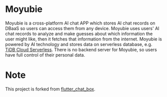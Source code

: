 Moyubie
====

Moyubie is a cross-platform AI chat APP which stores AI chat records on DBaaS so users can access them from any device. Moyubie uses users' AI chat records to analyze and make guesses about which information the user might like, then it fetches that information from the internet. Moyubie is powered by AI technology and stores data on serverless database, e.g. [TiDB Cloud Serverless](https://tidbcloud.com/free-trial). There is no backend server for Moyubie, so users have full control of their personal data.


Note
====
This project is forked from [flutter_chat_box](https://github.com/bravekingzhang/flutter_chat_box).
